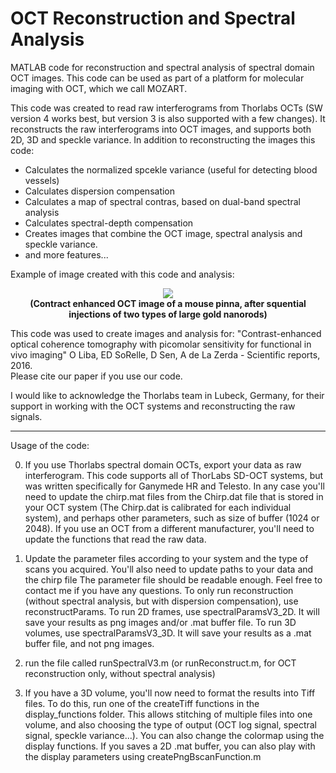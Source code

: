 # OCT Reconstruction and Spectral Analysis
MATLAB code for reconstruction and spectral analysis of spectral domain OCT images. 
This code can be used as part of a platform for molecular imaging with OCT, which we call MOZART.

This code was created to read raw interferograms from Thorlabs OCTs (SW version 4 works best, but version 3 is also supported with a few changes).
It reconstructs the raw interferograms into OCT images, and supports both 2D, 3D and speckle variance.
In addition to reconstructing the images this code:
- Calculates the normalized spcekle variance (useful for detecting blood vessels)
- Calculates dispersion compensation
- Calculates a map of spectral contras, based on dual-band spectral analysis
- Calculates spectral-depth compensation
- Creates images that combine the OCT image, spectral analysis and speckle variance.
- and more features...

Example of image created with this code and analysis:

<p align="center">    
  <img src="https://cloud.githubusercontent.com/assets/19598320/19124011/2866bae4-8ae6-11e6-8de7-f9ffbae46de7.png">
  <br>
  <b>(Contract enhanced OCT image of a mouse pinna, after squential injections of two types of large gold nanorods)</b>
</p>

This code was used to create images and analysis for: "Contrast-enhanced optical coherence tomography with picomolar sensitivity for functional in vivo imaging" O Liba, ED SoRelle, D Sen, A de La Zerda - Scientific reports, 2016. 
<br>
Please cite our paper if you use our code.

I would like to acknowledge the Thorlabs team in Lubeck, Germany, for their support in working with the OCT systems and reconstructing the raw signals.

----------------------------------------------------------------------------------------------------------------------------------------
Usage of the code:

0. If you use Thorlabs spectral domain OCTs, export your data as raw interferogram.
This code supports all of ThorLabs SD-OCT systems, but was written specifically for Ganymede HR and Telesto. 
In any case you'll need to update the chirp.mat files from the Chirp.dat file that is stored in your OCT system (The Chirp.dat is calibrated for each individual system), and perhaps other parameters, such as size of buffer (1024 or 2048).
If you use an OCT from a different manufacturer, you'll need to update the functions that read the raw data.

1. Update the parameter files according to your system and the type of scans you acquired. You'll also need to update paths to  your data and the chirp file
The parameter file should be readable enough. Feel free to contact me if you have any questions.
To only run reconstruction (without spectral analysis, but with dispersion compensation), use reconstructParams.
To run 2D frames, use spectralParamsV3_2D. It will save your results as png images and/or .mat buffer file.
To run 3D volumes, use spectralParamsV3_3D. It will save your results as a .mat buffer file, and not png images.

2. run the file called runSpectralV3.m  (or runReconstruct.m, for OCT reconstruction only, without spectral analysis)

3. If you have a 3D volume, you'll now need to format the results into Tiff files. To do this, run one of the createTiff functions in the display_functions folder.
This allows stitching of multiple files into one volume, and also choosing the type of output (OCT log signal, spectral signal, speckle variance...).
You can also change the colormap using the display functions.
If you saves a 2D .mat buffer, you can also play with the display parameters using createPngBscanFunction.m
